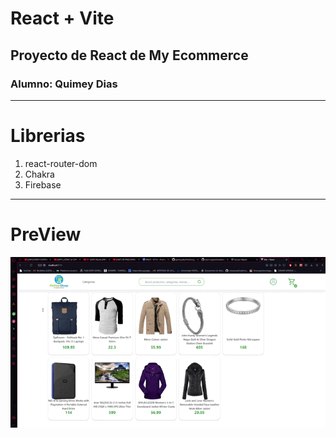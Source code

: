 # React + Vite
## Proyecto de React de My Ecommerce
### Alumno: Quimey Dias

---

# Librerias
  1. react-router-dom
  2. Chakra
  3. Firebase

---
# PreView
![a](https://github.com/quimeydias/PreEntrega2-Dias/blob/main/preview.gif)
